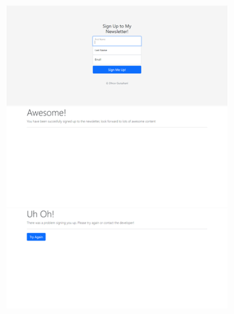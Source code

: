 ![Signup Screen](/public/Signup.png?raw=true)
![Success Image](/public/Success.png?raw=true)
![Error Image](/public/Error.png?raw=true)